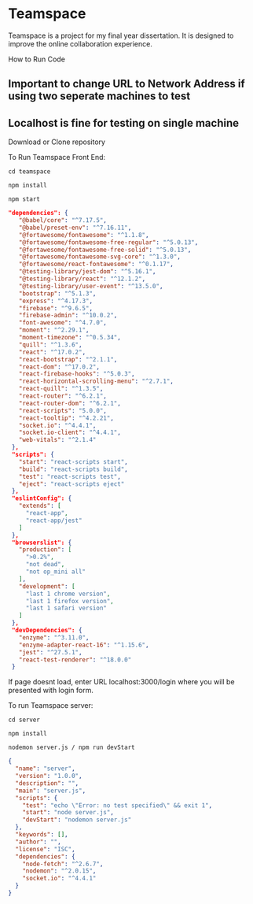 # Teamspace
Teamspace is a project for my final year dissertation. It is designed to improve the online collaboration experience.

How to Run Code 

## Important to change URL to Network Address if using two seperate machines to test
## Localhost is fine for testing on single machine

Download or Clone repository

To Run Teamspace Front End:

```cd teamspace```

```npm install ```

```npm start```

 ```json
 "dependencies": {
    "@babel/core": "^7.17.5",
    "@babel/preset-env": "^7.16.11",
    "@fortawesome/fontawesome": "^1.1.8",
    "@fortawesome/fontawesome-free-regular": "^5.0.13",
    "@fortawesome/fontawesome-free-solid": "^5.0.13",
    "@fortawesome/fontawesome-svg-core": "^1.3.0",
    "@fortawesome/react-fontawesome": "^0.1.17",
    "@testing-library/jest-dom": "^5.16.1",
    "@testing-library/react": "^12.1.2",
    "@testing-library/user-event": "^13.5.0",
    "bootstrap": "^5.1.3",
    "express": "^4.17.3",
    "firebase": "^9.6.5",
    "firebase-admin": "^10.0.2",
    "font-awesome": "^4.7.0",
    "moment": "^2.29.1",
    "moment-timezone": "^0.5.34",
    "quill": "^1.3.6",
    "react": "^17.0.2",
    "react-bootstrap": "^2.1.1",
    "react-dom": "^17.0.2",
    "react-firebase-hooks": "^5.0.3",
    "react-horizontal-scrolling-menu": "^2.7.1",
    "react-quill": "^1.3.5",
    "react-router": "^6.2.1",
    "react-router-dom": "^6.2.1",
    "react-scripts": "5.0.0",
    "react-tooltip": "^4.2.21",
    "socket.io": "^4.4.1",
    "socket.io-client": "^4.4.1",
    "web-vitals": "^2.1.4"
  },
  "scripts": {
    "start": "react-scripts start",
    "build": "react-scripts build",
    "test": "react-scripts test",
    "eject": "react-scripts eject"
  },
  "eslintConfig": {
    "extends": [
      "react-app",
      "react-app/jest"
    ]
  },
  "browserslist": {
    "production": [
      ">0.2%",
      "not dead",
      "not op_mini all"
    ],
    "development": [
      "last 1 chrome version",
      "last 1 firefox version",
      "last 1 safari version"
    ]
  },
  "devDependencies": {
    "enzyme": "^3.11.0",
    "enzyme-adapter-react-16": "^1.15.6",
    "jest": "^27.5.1",
    "react-test-renderer": "^18.0.0"
  } 
  ```

If page doesnt load, enter URL localhost:3000/login where you will be presented with login form.


To run Teamspace server: 

```cd server```

```npm install```

```nodemon server.js / npm run devStart```

```json
{
  "name": "server",
  "version": "1.0.0",
  "description": "",
  "main": "server.js",
  "scripts": {
    "test": "echo \"Error: no test specified\" && exit 1",
    "start": "node server.js",
    "devStart": "nodemon server.js"
  },
  "keywords": [],
  "author": "",
  "license": "ISC",
  "dependencies": {
    "node-fetch": "^2.6.7",
    "nodemon": "^2.0.15",
    "socket.io": "^4.4.1"
  }
}
```


